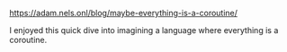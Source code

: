 https://adam.nels.onl/blog/maybe-everything-is-a-coroutine/

I enjoyed this quick dive into imagining a language where everything is a coroutine.